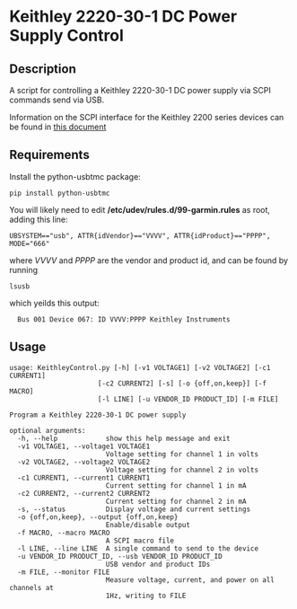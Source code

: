 # Keithley 2220-30-1 DC Power Supply Control

## Description

A script for controlling a Keithley 2220-30-1 DC power supply via SCPI commands send via USB.

Information on the SCPI interface for the Keithley 2200 series devices can be found in [this document](https://www.tek.com/dc-power-supply/series-2220-2230-2231-multiple-output-manual-0)

## Requirements

Install the python-usbtmc package:

    pip install python-usbtmc

You will likely need to edit **/etc/udev/rules.d/99-garmin.rules** as root, adding this line:

    UBSYSTEM=="usb", ATTR{idVendor}=="VVVV", ATTR{idProduct}=="PPPP", MODE="666"

where *VVVV* and *PPPP* are the vendor and product id, and can be found by running

    lsusb

which yeilds this output:

      Bus 001 Device 067: ID VVVV:PPPP Keithley Instruments 

## Usage


    usage: KeithleyControl.py [-h] [-v1 VOLTAGE1] [-v2 VOLTAGE2] [-c1 CURRENT1]
                          [-c2 CURRENT2] [-s] [-o {off,on,keep}] [-f MACRO]
                          [-l LINE] [-u VENDOR_ID PRODUCT_ID] [-m FILE]

    Program a Keithley 2220-30-1 DC power supply

    optional arguments:
      -h, --help            show this help message and exit
      -v1 VOLTAGE1, --voltage1 VOLTAGE1
                            Voltage setting for channel 1 in volts
      -v2 VOLTAGE2, --voltage2 VOLTAGE2
                            Voltage setting for channel 2 in volts
      -c1 CURRENT1, --current1 CURRENT1
                            Current setting for channel 1 in mA
      -c2 CURRENT2, --current2 CURRENT2
                            Current setting for channel 2 in mA
      -s, --status          Display voltage and current settings
      -o {off,on,keep}, --output {off,on,keep}
                            Enable/disable output
      -f MACRO, --macro MACRO
                            A SCPI macro file
      -l LINE, --line LINE  A single command to send to the device
      -u VENDOR_ID PRODUCT_ID, --usb VENDOR_ID PRODUCT_ID
                            USB vendor and product IDs
      -m FILE, --monitor FILE
                            Measure voltage, current, and power on all channels at
                            1Hz, writing to FILE
